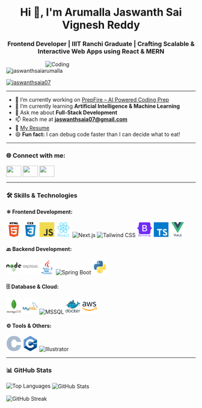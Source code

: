 <h1 align="center">Hi 👋, I'm Arumalla Jaswanth Sai Vignesh Reddy</h1>
<h3 align="center">Frontend Developer | IIIT Ranchi Graduate | Crafting Scalable & Interactive Web Apps using React & MERN</h3>

<img align="right" alt="Coding" width="400" src="https://www.simontechway.com/wp-content/uploads/2020/04/dev-gif.gif" />

<p align="left">
  <img src="https://komarev.com/ghpvc/?username=jaswanthsaiarumalla&label=Profile%20views&color=0e75b6&style=flat" alt="jaswanthsaiarumalla" />
</p>

<p align="left">
  <a href="https://twitter.com/jaswanthsaia07" target="blank">
    <img src="https://img.shields.io/twitter/follow/jaswanthsaia07?logo=twitter&style=for-the-badge" alt="jaswanthsaia07" />
  </a>
</p>

---

- 🔭 I’m currently working on [PrepFire – AI Powered Coding Prep](https://prepfire.vercel.app/)
- 🌱 I’m currently learning **Artificial Intelligence & Machine Learning**
- 💬 Ask me about **Full-Stack Development**
- 📫 Reach me at **jaswanthsaia07@gmail.com**
- 📄 [My Resume](https://drive.google.com/file/d/1vAMkMDiZkmMyhi79cSb4x0bPQNY5bJiH/view?usp=sharing)
- 😄 **Fun fact:** I can debug code faster than I can decide what to eat!

---

### 🌐 Connect with me:
<p align="left">
  <a href="https://twitter.com/jaswanthsaia07" target="blank"><img align="center" src="https://raw.githubusercontent.com/rahuldkjain/github-profile-readme-generator/master/src/images/icons/Social/twitter.svg" height="30" width="40" /></a>
  <a href="https://linkedin.com/in/arumalla-jaswanth-4809b6228" target="blank"><img align="center" src="https://raw.githubusercontent.com/rahuldkjain/github-profile-readme-generator/master/src/images/icons/Social/linked-in-alt.svg" height="30" width="40" /></a>
  <a href="https://www.leetcode.com/jaswanthsai007" target="blank"><img align="center" src="https://raw.githubusercontent.com/rahuldkjain/github-profile-readme-generator/master/src/images/icons/Social/leet-code.svg" height="30" width="40" /></a>
</p>

---

### 🛠️ Skills & Technologies

#### ⚛️ Frontend Development:
<p>
  <img src="https://raw.githubusercontent.com/devicons/devicon/master/icons/html5/html5-original-wordmark.svg" alt="HTML5" width="40" height="40"/>
  <img src="https://raw.githubusercontent.com/devicons/devicon/master/icons/css3/css3-original-wordmark.svg" alt="CSS3" width="40" height="40"/>
  <img src="https://raw.githubusercontent.com/devicons/devicon/master/icons/javascript/javascript-original.svg" alt="JavaScript" width="40" height="40"/>
  <img src="https://raw.githubusercontent.com/devicons/devicon/master/icons/react/react-original-wordmark.svg" alt="React" width="40" height="40"/>
  <img src="https://cdn.worldvectorlogo.com/logos/nextjs-2.svg" alt="Next.js" width="40" height="40"/>
  <img src="https://www.vectorlogo.zone/logos/tailwindcss/tailwindcss-icon.svg" alt="Tailwind CSS" width="40" height="40"/>
  <img src="https://raw.githubusercontent.com/devicons/devicon/master/icons/bootstrap/bootstrap-plain-wordmark.svg" alt="Bootstrap" width="40" height="40"/>
  <img src="https://raw.githubusercontent.com/devicons/devicon/master/icons/typescript/typescript-original.svg" alt="TypeScript" width="40" height="40"/>
  <img src="https://raw.githubusercontent.com/devicons/devicon/master/icons/vuejs/vuejs-original-wordmark.svg" alt="Vue.js" width="40" height="40"/>
</p>

#### 🔙 Backend Development:
<p>
  <img src="https://raw.githubusercontent.com/devicons/devicon/master/icons/nodejs/nodejs-original-wordmark.svg" alt="Node.js" width="40" height="40"/>
  <img src="https://raw.githubusercontent.com/devicons/devicon/master/icons/express/express-original-wordmark.svg" alt="Express.js" width="40" height="40"/>
  <img src="https://raw.githubusercontent.com/devicons/devicon/master/icons/java/java-original.svg" alt="Java" width="40" height="40"/>
  <img src="https://www.vectorlogo.zone/logos/springio/springio-icon.svg" alt="Spring Boot" width="40" height="40"/>
  <img src="https://raw.githubusercontent.com/devicons/devicon/master/icons/python/python-original.svg" alt="Python" width="40" height="40"/>
</p>

#### 🗄️ Database & Cloud:
<p>
  <img src="https://raw.githubusercontent.com/devicons/devicon/master/icons/mongodb/mongodb-original-wordmark.svg" alt="MongoDB" width="40" height="40"/>
  <img src="https://raw.githubusercontent.com/devicons/devicon/master/icons/mysql/mysql-original-wordmark.svg" alt="MySQL" width="40" height="40"/>
  <img src="https://www.svgrepo.com/show/303229/microsoft-sql-server-logo.svg" alt="MSSQL" width="40" height="40"/>
  <img src="https://raw.githubusercontent.com/devicons/devicon/master/icons/docker/docker-original-wordmark.svg" alt="Docker" width="40" height="40"/>
  <img src="https://raw.githubusercontent.com/devicons/devicon/master/icons/amazonwebservices/amazonwebservices-original-wordmark.svg" alt="AWS" width="40" height="40"/>
</p>

#### ⚙️ Tools & Others:
<p>
  <img src="https://raw.githubusercontent.com/devicons/devicon/master/icons/c/c-original.svg" alt="C" width="40" height="40"/>
  <img src="https://raw.githubusercontent.com/devicons/devicon/master/icons/cplusplus/cplusplus-original.svg" alt="C++" width="40" height="40"/>
  <img src="https://www.vectorlogo.zone/logos/adobe_illustrator/adobe_illustrator-icon.svg" alt="Illustrator" width="40" height="40"/>
</p>

---

### 📊 GitHub Stats

<p>
  <img align="left" src="https://github-readme-stats.vercel.app/api/top-langs?username=jaswanthsaiarumalla&show_icons=true&locale=en&layout=compact" alt="Top Languages" />
</p>

<p>&nbsp;<img align="center" src="https://github-readme-stats.vercel.app/api?username=jaswanthsaiarumalla&show_icons=true&locale=en" alt="GitHub Stats" /></p>

<p><img align="center" src="https://github-readme-streak-stats.herokuapp.com/?user=jaswanthsaiarumalla&" alt="GitHub Streak" /></p>
